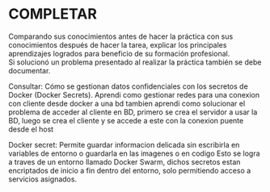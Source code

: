 # COMPLETAR  
Comparando sus conocimientos antes de hacer la práctica con sus conocimientos después de hacer la tarea, explicar los principales aprendizajes logrados para beneficio de su formación profesional.  
Si solucionó un problema presentado al realizar la práctica también se debe documentar.

Consultar: Cómo se gestionan datos confidenciales con los secretos de Docker (Docker Secrets).
 Aprendi como gestionar redes para una conexion con cliente desde docker a una bd
 tambien aprendi como solucionar el problema de acceder al cliente en BD, primero se crea el servidor a usar la BD,
 luego se crea el cliente y se accede a este con la conexion puente desde el host 

 Docker secret:
 Permite guardar informacion delicada sin escribirla en variables de entorno o guardarla en las imagenes o en codigo
 Esto se logra a traves de un entorno llamado Docker Swarm, dichos secretos estan encriptados de inicio a fin dentro del 
 entorno, solo permitiendo acceso a servicios asignados.
